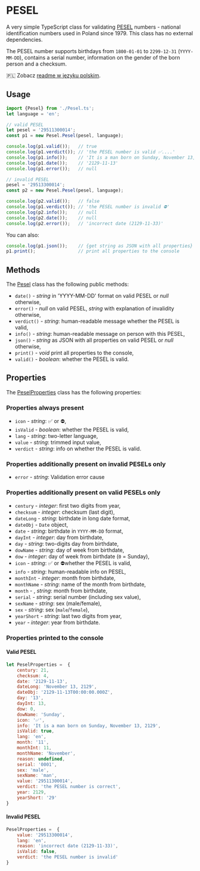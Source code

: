 # PESEL

A very simple TypeScript class for validating [PESEL](https://en.wikipedia.org/wiki/PESEL) numbers - national identification numbers used in Poland since 1979. This class has no external dependencies.

The PESEL number supports birthdays from `1800-01-01` to `2299-12-31` (`YYYY-MM-DD`), contains a serial number, information on the gender of the born person and a checksum.

🇵🇱 Zobacz [readme w języku polskim](README_pl.md).

## Usage

```typescript
import {Pesel} from './Pesel.ts';
let language = 'en';

// valid PESEL
let pesel = '29511300014';
const p1 = new Pesel.Pesel(pesel, language);

console.log(p1.valid());   // true
console.log(p1.verdict()); // 'the PESEL number is valid ✅....'
console.log(p1.info());    // 'It is a man born on Sunday, November 13, 2129'
console.log(p1.date());    // '2129-11-13'
console.log(p1.error());   // null

// invalid PESEL
pesel = '29513300014';
const p2 = new Pesel.Pesel(pesel, language);

console.log(p2.valid());   // false
console.log(p1.verdict()); // 'the PESEL number is invalid ⛔'
console.log(p2.info());    // null
console.log(p2.date());    // null
console.log(p2.error());   // 'incorrect date (2129-11-33)'
```

You can also:

```typescript
console.log(p1.json());    // {get string as JSON with all properties}
p1.print();                // print all properties to the console
```

## Methods

The [Pesel](./bin/Pesel.ts) class has the following public methods:

- `date()` - _string_ in 'YYYY-MM-DD' format on valid PESEL or _null_ otherwise,
- `error()` - _null_ on valid PESEL, _string_ with explanation of invalidity otherwise,
- `verdict()` - _string_: human-readable message whether the PESEL is valid,
- `info()` - _string_: human-readable message on person with this PESEL,
- `json()` - _string_ as JSON with all properties on valid PESEL or _null_ otherwise,
- `print()` - _void_ print all properties to the console,
- `valid()` - _boolean_: whether the PESEL is valid.

## Properties

The [PeselProperties](./bin/Pesel.ts) class has the following properties:

### Properties always present

- `icon` - _string_: ✅ or ⛔,
- `isValid` - _boolean_: whether the PESEL is valid,
- `lang` - _string_: two-letter language,
- `value` - _string_: trimmed input value,
- `verdict` - _string_: info on whether the PESEL is valid.

### Properties additionally present on invalid PESELs only

- `error` - _string_: Validation error cause

### Properties additionally present on valid PESELs only

- `century` - _integer_: first two digits from year,
- `checksum` - _integer_: checksum (last digit),
- `dateLong` - _string_: birthdate in long date format,
- `dateObj` - `Date` object,
- `date` - _string_: birthdate in `YYYY-MM-DD` format,
- `dayInt` - _integer_: day from birthdate,
- `day` - _string_: two-digits day from birthdate,
- `dowName` - _string_: day of week from birthdate,
- `dow` - _integer_: day of week from birthdate (`0` = Sunday),
- `icon` - _string_: ✅ or ⛔whether the PESEL is valid,
- `info` - _string_: human-readable info on PESEL,
- `monthInt` - _integer_: month from birthdate,
- `monthName` - _string_: name of the month from birthdate,
- `month` - , _string_: month from birthdate,
- `serial` - _string_: serial number (including sex value),
- `sexName` - _string_: sex (male/female),
- `sex` - _string_: sex (`male`/`female`),
- `yearShort` - _string_: last two digits from year,
- `year` - _integer_: year from birthdate.

### Properties printed to the console

#### Valid PESEL

```javascript
let PeselProperties =  {
    century: 21,
    checksum: 4,
    date: '2129-11-13',
    dateLong: 'November 13, 2129',
    dateObj: '2129-11-13T00:00:00.000Z',
    day: '13',
    dayInt: 13,
    dow: 0,
    dowName: 'Sunday',
    icon: '✅',
    info: 'It is a man born on Sunday, November 13, 2129',
    isValid: true,
    lang: 'en',
    month: '11',
    monthInt: 11,
    monthName: 'November',
    reason: undefined,
    serial: '0001',
    sex: 'male',
    sexName: 'man',
    value: '29511300014',
    verdict: 'the PESEL number is correct',
    year: 2129,
    yearShort: '29'
}
```

#### Invalid PESEL

```javascript
PeselProperties =  {
    value: '29513300014',
    lang: 'en',
    reason: 'incorrect date (2129-11-33)',
    isValid: false,
    verdict: 'the PESEL number is invalid'
}
```

